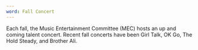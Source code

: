```yaml
---
word: Fall Concert
---
```


Each fall, the Music Entertainment Committee (MEC) hosts an up and coming talent concert. Recent fall concerts have been Girl Talk, OK Go, The Hold Steady, and Brother Ali.
